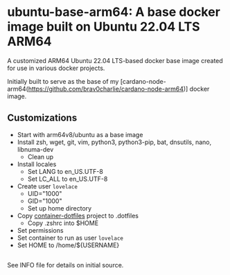 # ubuntu-base-arm64: A base docker image built on Ubuntu 22.04 LTS ARM64
A customized ARM64 Ubuntu 22.04 LTS-based docker base image created for use in various docker projects.

Initially built to serve as the base of my [cardano-node-arm64(https://github.com/brav0charlie/cardano-node-arm64)] docker image.

## Customizations
- Start with arm64v8/ubuntu as a base image
- Install zsh, wget, git, vim, python3, python3-pip, bat, dnsutils, nano, libnuma-dev
  - Clean up
- Install locales
  - Set LANG to en_US.UTF-8
  - Set LC_ALL to en_US.UTF-8
- Create user `lovelace`
  - UID="1000"
  - GID="1000"
  - Set up home directory
- Copy [container-dotfiles](https://github.com/brav0charlie/container-dotfiles.git) project to .dotfiles
  - Copy .zshrc into $HOME
- Set permissions
- Set container to run as user `lovelace`
- Set HOME to /home/${USERNAME}

##
See INFO file for details on initial source.